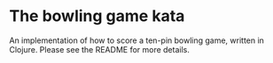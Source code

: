 # The bowling game kata

An implementation of how to score a ten-pin bowling game, written in Clojure. Please see the README for more details.
